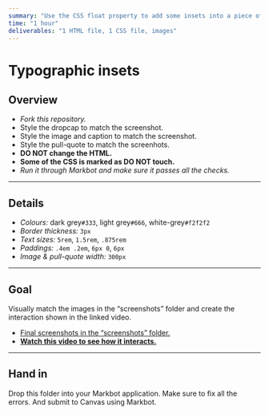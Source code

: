 ```yaml
---
summary: "Use the CSS float property to add some insets into a piece of text."
time: "1 hour"
deliverables: "1 HTML file, 1 CSS file, images"
---
```


# Typographic insets

## Overview

- *Fork this repository.*
- Style the dropcap to match the screenshot.
- Style the image and caption to match the screenshot.
- Style the pull-quote to match the screenhots.
- **DO NOT change the HTML.**
- **Some of the CSS is marked as DO NOT touch.**
- *Run it through Markbot and make sure it passes all the checks.*

---

## Details

- *Colours:* dark grey`#333`, light grey`#666`, white-grey`#f2f2f2`
- *Border thickness:* `3px`
- *Text sizes:* `5rem`, `1.5rem`, `.875rem`
- *Paddings:* `.4em .2em`, `6px 0`, `6px`
- *Image & pull-quote width:* `300px`

---

## Goal

Visually match the images in the “screenshots” folder and create the interaction shown in the linked video.

- [Final screenshots in the “screenshots” folder.](screenshots)
- [**Watch this video to see how it interacts.**](https://youtu.be/U-VBQ7gq9x0)

---

## Hand in

Drop this folder into your Markbot application. Make sure to fix all the errors. And submit to Canvas using Markbot.
